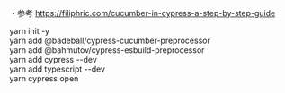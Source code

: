 ・参考
https://filiphric.com/cucumber-in-cypress-a-step-by-step-guide

yarn init -y  
yarn add @badeball/cypress-cucumber-preprocessor  
yarn add @bahmutov/cypress-esbuild-preprocessor  
yarn add cypress --dev  
yarn add typescript --dev  
yarn cypress open  

